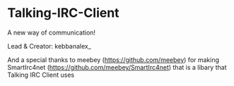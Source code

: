 Talking-IRC-Client
==================
A new way of communication!

Lead & Creator: kebbanalex_

And a special thanks to meebey (https://github.com/meebey) for making SmartIrc4net (https://github.com/meebey/SmartIrc4net) that is a libary that Talking IRC Client uses
